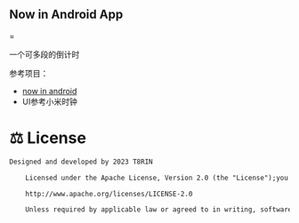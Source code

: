 ## Now in Android App
=

一个可多段的倒计时

参考项目：
 - [now in android](https://developer.android.com/series/now-in-android?hl=zh-cn)
 - UI参考小米时钟



# ⚖️ License

```xml
Designed and developed by 2023 T8RIN

    Licensed under the Apache License, Version 2.0 (the "License");you may not use this file except in compliance with the License.You may obtain a copy of the License at

    http://www.apache.org/licenses/LICENSE-2.0

    Unless required by applicable law or agreed to in writing, softwaredistributed under the License is distributed on an "AS IS" BASIS,WITHOUT WARRANTIES OR CONDITIONS OF ANY KIND, either express or implied.See the License for the specific language governing permissions andlimitations under the License.
```